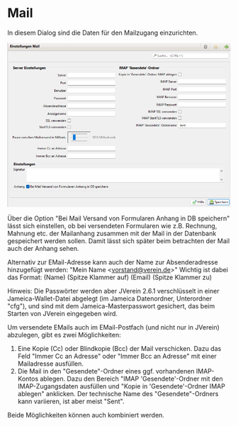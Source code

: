 # Mail

In diesem Dialog sind die Daten für den Mailzugang einzurichten.

![](../../../v3.1.x/administration/einstellungen/img/Mail.png)

Über die Option "Bei Mail Versand von Formularen Anhang in DB speichern" lässt sich einstellen, ob bei versendeten Formularen wie z.B. Rechnung, Mahnung etc. der Mailanhang zusammen mit der Mail in der Datenbank gespeichert werden sollen. Damit lässt sich später beim betrachten der Mail auch der Anhang sehen.

Alternativ zur EMail-Adresse kann auch der Name zur Absenderadresse hinzugefügt werden: "Mein Name \<vorstand@verein.de>" Wichtig ist dabei das Format: (Name) (Spitze Klammer auf) (Email) (Spitze Klammer zu)

Hinweis: Die Passwörter werden aber JVerein 2.6.1 verschlüsselt in einer Jameica-Wallet-Datei abgelegt (im Jameica Datenordner, Unterordner "cfg"), und sind mit dem Jameica-Masterpasswort gesichert, das beim Starten von JVerein eingegeben wird.

Um versendete EMails auch im EMail-Postfach (und nicht nur in JVerein) abzulegen, gibt es zwei Möglichkeiten:

1. Eine Kopie (Cc) oder Blindkopie (Bcc) der Mail verschicken. Dazu das Feld "Immer Cc an Adresse" oder "Immer Bcc an Adresse" mit einer Mailadresse ausfüllen.
2. Die Mail in den "Gesendete"-Ordner eines ggf. vorhandenen IMAP-Kontos ablegen. Dazu den Bereich "IMAP 'Gesendete'-Ordner mit den IMAP-Zugangsdaten ausfüllen und "Kopie in 'Gesendete'-Ordner IMAP ablegen" anklicken. Der technische Name des "Gesendete"-Ordners kann variieren, ist aber meist "Sent".

Beide Möglichkeiten können auch kombiniert werden.
